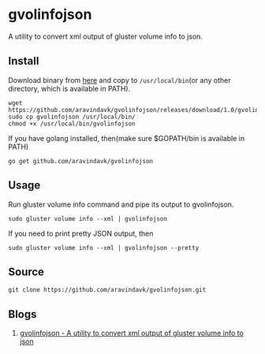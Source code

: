 gvolinfojson
============

A utility to convert xml output of gluster volume info to json.

## Install

Download binary from [here](https://github.com/aravindavk/gvolinfojson/releases/download/1.0/gvolinfojson) and copy to `/usr/local/bin`(or any other directory, which is available in PATH).

    wget https://github.com/aravindavk/gvolinfojson/releases/download/1.0/gvolinfojson
    sudo cp gvolinfojson /usr/local/bin/
    chmod +x /usr/local/bin/gvolinfojson

If you have golang installed, then(make sure $GOPATH/bin is available in PATH)

    go get github.com/aravindavk/gvolinfojson

## Usage

Run gluster volume info command and pipe its output to gvolinfojson.

    sudo gluster volume info --xml | gvolinfojson

If you need to print pretty JSON output, then

    sudo gluster volume info --xml | gvolinfojson --pretty

## Source

    git clone https://github.com/aravindavk/gvolinfojson.git

## Blogs

1. [gvolinfojson - A utility to convert xml output of gluster volume info to json](http://aravindavk.in/blog/gvolinfojson)
